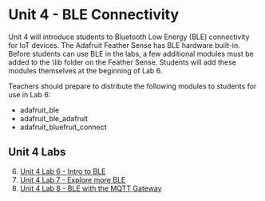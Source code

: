 # Unit 4 - BLE Connectivity

Unit 4 will introduce students to Bluetooth Low Energy (BLE) connectivity for IoT devices. 
The Adafruit Feather Sense has BLE hardware built-in.  Before students can use BLE in the labs, 
a few additional modules must be added to the \lib folder on the Feather Sense.  Students 
will add these modules themselves at the beginning of Lab 6.

Teachers should prepare to distribute the following modules to students for use in Lab 6:

* adafruit_ble
* adafruit_ble_adafruit
* adafruit_bluefruit_connect

## Unit 4 Labs

6. [Unit 4 Lab 6 - Intro to BLE](Unit4L6/)
7. [Unit 4 Lab 7 - Explore more BLE](Unit4L7/)
8. [Unit 4 Lab 8 - BLE with the MQTT Gateway](Unit4L8/)

